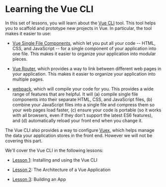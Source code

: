 # Learning the Vue CLI

In this set of lessons, you will learn about the [Vue
CLI](https://cli.vuejs.org/) tool. This tool helps you to scaffold and prototype
new projects in Vue. In particular, the tool makes it easier to use:

- [Vue Single File Components](https://vuejs.org/v2/guide/single-file-components.html),
  which let you put all your code -- HTML, CSS, and JavaScript -- for a single
  component of your application into one file. This makes it easier to organize your application into modular pieces.

- [Vue Router](https://router.vuejs.org/), which provides a way to
link between different web pages in your application. This makes it easier
to organize your application into multiple pages.

- [webpack](https://webpack.js.org/), which will compile
your code for you. This provides a wide range of features that
are helpful. It will (a) compile single file components into their separate HTML, CSS, and JavaScript files, (b) combine your JavaScript files into a single file and compress them so your web pages load faster, (c) ensure your code is portable (so it works with all browsers, even if they don't support the latest ES6 features), and (d) automatically reload your front end when you change it.

The Vue CLI also provides a way to configure [Vuex](https://vuex.vuejs.org/), which helps manage the data your application stores in the front end. However
we will not be covering this part.

We'll cover the Vue CLI in the following lessons:

- [Lesson 1](tutorials/lesson1.md): Installing and using the Vue CLI

- [Lesson 2](tutorials/lesson2.md): The Architecture of a Vue Application

- [Lesson 3](tutorials/lesson3.md): Building an App
